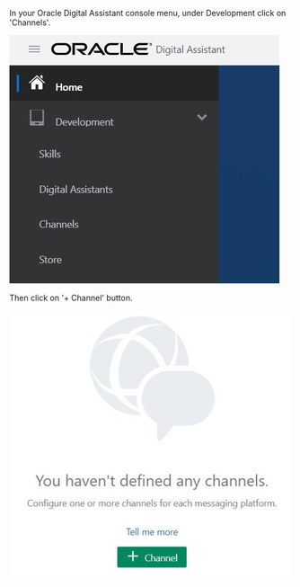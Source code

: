 In your Oracle Digital Assistant console menu, under Development click on 'Channels'.

![Oracle Digital Assistant - channels menu](assets/oda-channels-menu.jpg)

Then click on '+ Channel' button.

![Oracle Digital Assistant - create channel button](assets/oda-channels-create-button.jpg)